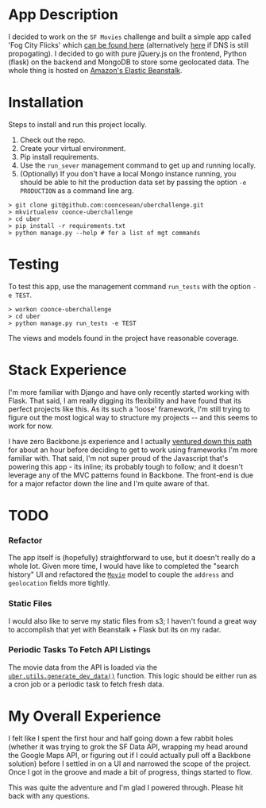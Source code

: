 # App Description
I decided to work on the `SF Movies` challenge and built a simple app called 'Fog City Flicks' which [can be found here](http://www.fogcityflicks.com) (alternatively [here](http://uber-env-gx6emjwcqm.elasticbeanstalk.com/) if DNS is still propogating). I decided to go with pure jQuery.js on the frontend, Python (flask) on the backend and MongoDB to store some geolocated data. The whole thing is hosted on [Amazon's Elastic Beanstalk](http://aws.amazon.com/elasticbeanstalk/).

# Installation
Steps to install and run this project locally.

1. Check out the repo.
2. Create your virtual environment.
3. Pip install requirements.
4. Use the `run_sever` management command to get up and running locally.
5. (Optionally) If you don't have a local Mongo instance running, you should be able to hit the production data set by passing the option `-e PRODUCTION` as a command line arg.

```
> git clone git@github.com:cooncesean/uberchallenge.git
> mkvirtualenv coonce-uberchallenge
> cd uber
> pip install -r requirements.txt
> python manage.py --help # for a list of mgt commands
```

# Testing
To test this app, use the management command `run_tests` with the option `-e TEST`.

```
> workon coonce-uberchallenge
> cd uber
> python manage.py run_tests -e TEST
```

The views and models found in the project have reasonable coverage.


# Stack Experience
I'm more familiar with Django and have only recently started working with Flask. That said, I am really digging its flexibility and have found that its perfect projects like this. As its such a 'loose' framework,  I'm still trying to figure out the most logical way to structure my projects -- and this seems to work for now.

I have zero Backbone.js experience and I actually [ventured down this path](https://www.youtube.com/watch?v=FZSjvWtUxYk) for about an hour before deciding to get to work using frameworks I'm more familiar with. That said, I'm not super proud of the Javascript that's powering this app - its inline; its probably tough to follow; and it doesn't leverage any of the MVC patterns found in Backbone. The front-end is due for a major refactor down the line and I'm quite aware of that.


# TODO

### Refactor
The app itself is (hopefully) straightforward to use, but it doesn't really do a whole lot. Given more time, I would have like to completed the "search history" UI and refactored the [`Movie`](https://github.com/cooncesean/uberchallenge/blob/master/uber/models.py#L3) model to couple the `address` and `geolocation` fields more tightly.

### Static Files
I would also like to serve my static files from s3; I haven't found a great way to accomplish that yet with Beanstalk + Flask but its on my radar.

### Periodic Tasks To Fetch API Listings
The movie data from the API is loaded via the [`uber.utils.generate_dev_data()`](https://github.com/cooncesean/uberchallenge/blob/master/uber/utils.py#L7) function. This logic should be either run as a cron job or a periodic task to fetch fresh data.


# My Overall Experience
I felt like I spent the first hour and half going down a few rabbit holes (whether it was trying to grok the SF Data API, wrapping my head around the Google Maps API, or figuring out if I could actually pull off a Backbone solution) before I settled in on a UI and narrowed the scope of the project. Once I got in the groove and made a bit of progress, things started to flow.

This was quite the adventure and I'm glad I powered through. Please hit back with any questions.
